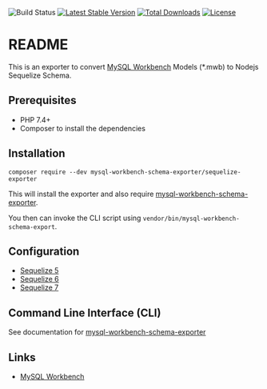 ![Build Status](https://github.com/mysql-workbench-schema-exporter/sequelize-exporter/actions/workflows/continuous-integration.yml/badge.svg)
[![Latest Stable Version](https://poser.pugx.org/mysql-workbench-schema-exporter/sequelize-exporter/v/stable.svg)](https://packagist.org/packages/mysql-workbench-schema-exporter/sequelize-exporter)
[![Total Downloads](https://poser.pugx.org/mysql-workbench-schema-exporter/sequelize-exporter/downloads.svg)](https://packagist.org/packages/mysql-workbench-schema-exporter/sequelize-exporter) 
[![License](https://poser.pugx.org/mysql-workbench-schema-exporter/sequelize-exporter/license.svg)](https://packagist.org/packages/mysql-workbench-schema-exporter/sequelize-exporter)

# README

This is an exporter to convert [MySQL Workbench](http://www.mysql.com/products/workbench/) Models (\*.mwb) to Nodejs Sequelize Schema.

## Prerequisites

  * PHP 7.4+
  * Composer to install the dependencies

## Installation

```
composer require --dev mysql-workbench-schema-exporter/sequelize-exporter
```

This will install the exporter and also require [mysql-workbench-schema-exporter](https://github.com/mysql-workbench-schema-exporter/mysql-workbench-schema-exporter).

You then can invoke the CLI script using `vendor/bin/mysql-workbench-schema-export`.

## Configuration

  * [Sequelize 5](/docs/sequelize-v5.md)
  * [Sequelize 6](/docs/sequelize-v6.md)
  * [Sequelize 7](/docs/sequelize-v7.md)

## Command Line Interface (CLI)

See documentation for [mysql-workbench-schema-exporter](https://github.com/mysql-workbench-schema-exporter/mysql-workbench-schema-exporter#command-line-interface-cli)

## Links

  * [MySQL Workbench](http://wb.mysql.com/)
